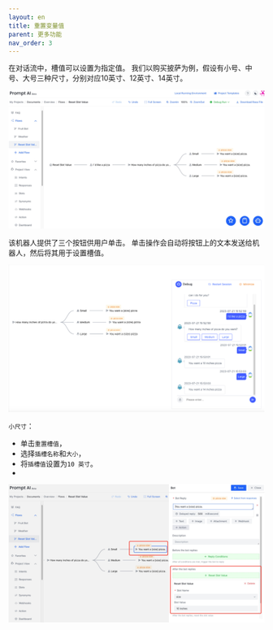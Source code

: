 ```yaml
---
layout: en
title: 重置变量值
parent: 更多功能
nav_order: 3
---
```


在对话流中，槽值可以设置为指定值。
我们以购买披萨为例，假设有小号、中号、大号三种尺寸，分别对应10英寸、12英寸、14英寸。

![reset_slot_value_overview.jpg](/assets/images/reset_slot_value_overview.jpg)

该机器人提供了三个按钮供用户单击。 单击操作会自动将按钮上的文本发送给机器人，然后将其用于设置槽值。 

![03-reset-slot-value.png](/assets/images/tutorial/reset_slot_value_result.png)

`小尺寸`：
- 单击`重置槽值`，
- 选择`插槽名称`和`大小`，
- 将`插槽值`设置为`10 英寸`。
- 
![reset_slot_value_samll.jpg](/assets/images/reset_slot_value_samll.jpg)


